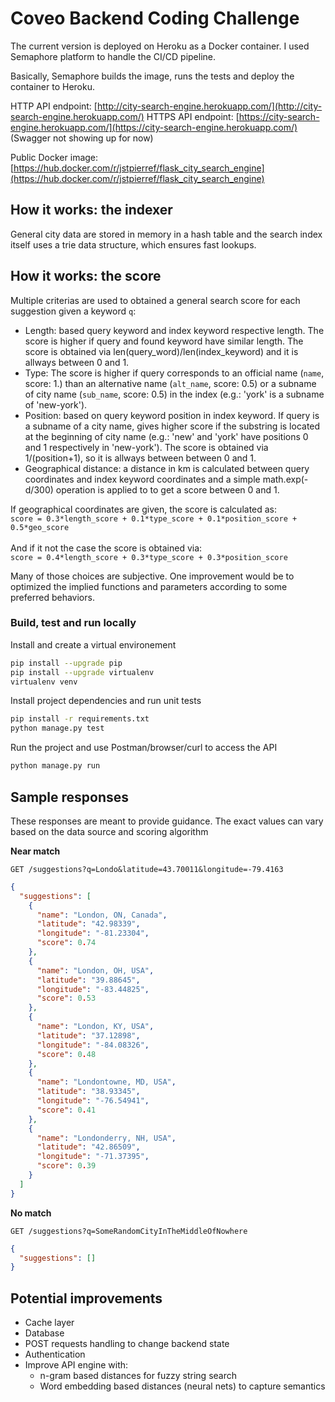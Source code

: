 # Coveo Backend Coding Challenge

The current version is deployed on Heroku as a Docker container. I used Semaphore platform to handle the CI/CD pipeline.

Basically, Semaphore builds the image, runs the tests and deploy the container to Heroku.

HTTP API endpoint: [http://city-search-engine.herokuapp.com/](http://city-search-engine.herokuapp.com/)
HTTPS API endpoint: [https://city-search-engine.herokuapp.com/](https://city-search-engine.herokuapp.com/) (Swagger not showing up for now)

Public Docker image: [https://hub.docker.com/r/jstpierref/flask_city_search_engine](https://hub.docker.com/r/jstpierref/flask_city_search_engine)

## How it works: the indexer

General city data are stored in memory in a hash table and the search index itself uses a trie data structure, which ensures fast lookups.

## How it works: the score

Multiple criterias are used to obtained a general search score for each suggestion given a keyword `q`:
* Length: based query keyword and index keyword respective length. The score is higher if query and found keyword have similar length. The score is obtained via len(query_word)/len(index_keyword) and it is allways between 0 and 1.
* Type: The score is higher if query corresponds to
    an official name (`name`, score: 1.) than an alternative name (`alt_name`, score: 0.5) or a
    subname of city name (`sub_name`, score: 0.5) in the index (e.g.: 'york' is a subname of 'new-york').
* Position: based on query keyword position in index keyword. If query is a subname of a city name, 
    gives higher score if the substring is located at the beginning of city 
    name (e.g.: 'new' and 'york' have positions 0 and 1 respectively 
    in 'new-york'). The score is obtained via 1/(position+1), so it is allways between between 0 and 1.
* Geographical distance: a distance in km is calculated between query coordinates and index keyword coordinates and a simple math.exp(-d/300) operation is applied to to get a score between 0 and 1.

If geographical coordinates are given, the score is calculated as:<br />
`score = 0.3*length_score + 0.1*type_score + 0.1*position_score + 0.5*geo_score`<br /><br />
And if it not the case the score is obtained via:<br />
`score = 0.4*length_score + 0.3*type_score + 0.3*position_score`

Many of those choices are subjective. One improvement would be to optimized the implied functions and parameters according to some preferred behaviors.

### Build, test and run locally
Install and create a virtual environement
```bash
pip install --upgrade pip
pip install --upgrade virtualenv
virtualenv venv
```

Install project dependencies and run unit tests
```bash
pip install -r requirements.txt
python manage.py test
```
Run the project and use Postman/browser/curl to access the API
```bash
python manage.py run 
```

## Sample responses

These responses are meant to provide guidance. The exact values can vary based on the data source and scoring algorithm

**Near match**

    GET /suggestions?q=Londo&latitude=43.70011&longitude=-79.4163

```json
{
  "suggestions": [
    {
      "name": "London, ON, Canada",
      "latitude": "42.98339",
      "longitude": "-81.23304",
      "score": 0.74
    },
    {
      "name": "London, OH, USA",
      "latitude": "39.88645",
      "longitude": "-83.44825",
      "score": 0.53
    },
    {
      "name": "London, KY, USA",
      "latitude": "37.12898",
      "longitude": "-84.08326",
      "score": 0.48
    },
    {
      "name": "Londontowne, MD, USA",
      "latitude": "38.93345",
      "longitude": "-76.54941",
      "score": 0.41
    },
    {
      "name": "Londonderry, NH, USA",
      "latitude": "42.86509",
      "longitude": "-71.37395",
      "score": 0.39
    }
  ]
}
```

**No match**

    GET /suggestions?q=SomeRandomCityInTheMiddleOfNowhere

```json
{
  "suggestions": []
}
```

## Potential improvements

* Cache layer
* Database
* POST requests handling to change backend state
* Authentication
* Improve API engine with:
	* n-gram based distances for fuzzy string search
	* Word embedding based distances (neural nets) to capture semantics
